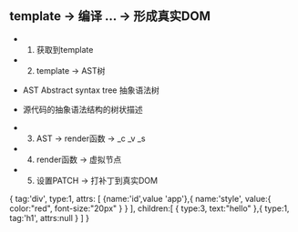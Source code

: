 ## template -> 编译 ... -> 形成真实DOM

- 1. 获取到template
- 2. template -> AST树
- AST Abstract syntax tree 抽象语法树
- 源代码的抽象语法结构的树状描述

- 3. AST -> render函数 -> _c  _v  _s
- 4. render函数 -> 虚拟节点
- 5. 设置PATCH -> 打补丁到真实DOM


{
    tag:'div',
    type:1,
    attrs: [
        {name:'id',value 'app'},{
            name:'style',
            value:{
                color:"red",
                font-size:"20px"
            }
        }
    ],
    children:[
        {
            type:3,
            text:"hello"
        },{
            type:1,
            tag:'h1',
            attrs:null
        }
    ]
}